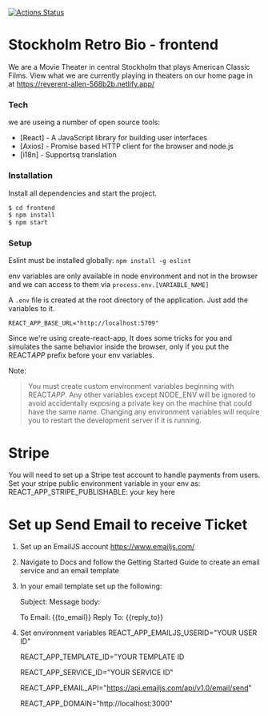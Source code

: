 [![Actions Status](https://github.com/naddiebell/MovieTheater-frontend/workflows/Movie_Theater_frontend/badge.svg)](https://github.com/naddiebell/MovieTheater-frontend/actions)

# Stockholm Retro Bio - frontend
We are a Movie Theater in central Stockholm that plays American Classic Films.  View what we are currently playing in theaters on our home page in at https://reverent-allen-568b2b.netlify.app/


### Tech

we are useing a number of open source tools:

- [React] - A JavaScript library for building user interfaces
- [Axios] - Promise based HTTP client for the browser and node.js
- [i18n] - Supportsq translation
### Installation

Install all dependencies and start the project.

```sh
$ cd frontend
$ npm install
$ npm start
```

### Setup

Eslint must be installed globally: `npm install -g eslint`

env variables are only available in node environment and not in the browser and we can access to them via `process.env.[VARIABLE_NAME]`

A `.env` file is created at the root directory of the application. Just add the variables to it.

```
REACT_APP_BASE_URL="http://localhost:5709"
```

Since we're using create-react-app, It does some tricks for you and simulates the same behavior inside the browser, only if you put the REACT*APP* prefix before your env variables.

Note:

> You must create custom environment variables beginning with REACT*APP*. Any other variables except NODE_ENV will be ignored to avoid accidentally exposing a private key on the machine that could have the same name. Changing any environment variables will require you to restart the development server if it is running.

# Stripe
You will need to set up a Stripe test account to handle payments from users.
Set your stripe public environment variable in your env as: REACT_APP_STRIPE_PUBLISHABLE: your key here
# Set up Send Email to receive Ticket

1. Set up an EmailJS account https://www.emailjs.com/
2. Navigate to Docs and follow the Getting Started Guide to create an email service and an email template
3. In your email template set up the following:

   Subject: 
   Message body: 
   
   To Email: {{to_email}}
   Reply To: {{reply_to}}
4. Set environment variables
    REACT_APP_EMAILJS_USERID="YOUR USER ID"

    REACT_APP_TEMPLATE_ID="YOUR TEMPLATE ID

    REACT_APP_SERVICE_ID="YOUR SERVICE ID"

    REACT_APP_EMAIL_API="https://api.emailjs.com/api/v1.0/email/send"

    REACT_APP_DOMAIN="http://localhost:3000"